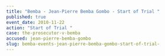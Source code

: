 ```yaml
---
title: "Bemba - Jean-Pierre Bemba Gombo - Start of Trial "
published: true
event_date: 2010-11-22
action: "Start of Trial "
case: the-prosecutor-v-bemba
accused: jean-pierre-bemba-gombo
slug: bemba-events-jean-pierre-bemba-gombo-start-of-trial-
---
```

